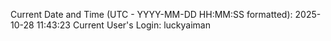 Current Date and Time (UTC - YYYY-MM-DD HH:MM:SS formatted): 2025-10-28 11:43:23
Current User's Login: luckyaiman
